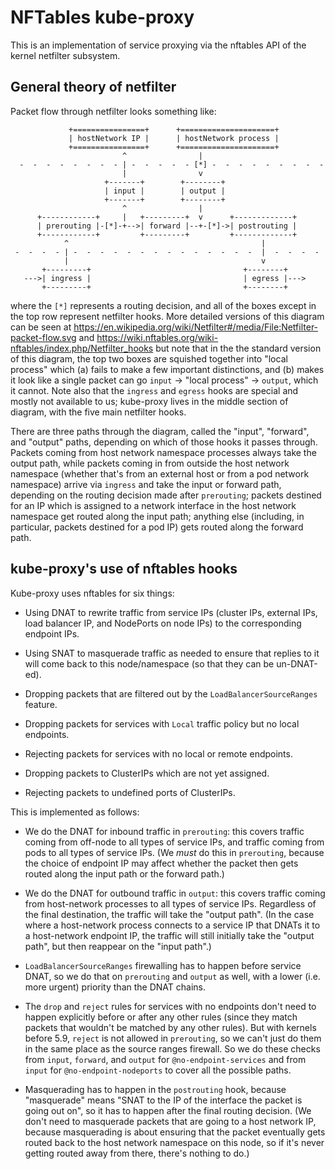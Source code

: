 # NFTables kube-proxy

This is an implementation of service proxying via the nftables API of
the kernel netfilter subsystem.

## General theory of netfilter

Packet flow through netfilter looks something like:

```text
             +================+      +=====================+
             | hostNetwork IP |      | hostNetwork process |
             +================+      +=====================+
                         ^                |
  -  -  -  -  -  -  -  - | -  -  -  -  - [*] -  -  -  -  -  -  -  -  -
                         |                v
                     +-------+        +--------+
                     | input |        | output |
                     +-------+        +--------+
                         ^                |
      +------------+     |   +---------+  v      +-------------+
      | prerouting |-[*]-+-->| forward |--+-[*]->| postrouting |
      +------------+         +---------+         +-------------+
            ^                                           |
 -  -  -  - | -  -  -  -  -  -  -  -  -  -  -  -  -  -  |  -  -  -  -
            |                                           v
       +---------+                                  +--------+
   --->| ingress |                                  | egress |--->
       +---------+                                  +--------+
```

where the `[*]` represents a routing decision, and all of the boxes except in the top row
represent netfilter hooks. More detailed versions of this diagram can be seen at
https://en.wikipedia.org/wiki/Netfilter#/media/File:Netfilter-packet-flow.svg and
https://wiki.nftables.org/wiki-nftables/index.php/Netfilter_hooks but note that in the the
standard version of this diagram, the top two boxes are squished together into "local
process" which (a) fails to make a few important distinctions, and (b) makes it look like
a single packet can go `input` -> "local process" -> `output`, which it cannot. Note also
that the `ingress` and `egress` hooks are special and mostly not available to us;
kube-proxy lives in the middle section of diagram, with the five main netfilter hooks.

There are three paths through the diagram, called the "input", "forward", and "output"
paths, depending on which of those hooks it passes through. Packets coming from host
network namespace processes always take the output path, while packets coming in from
outside the host network namespace (whether that's from an external host or from a pod
network namespace) arrive via `ingress` and take the input or forward path, depending on
the routing decision made after `prerouting`; packets destined for an IP which is assigned
to a network interface in the host network namespace get routed along the input path;
anything else (including, in particular, packets destined for a pod IP) gets routed along
the forward path.

## kube-proxy's use of nftables hooks

Kube-proxy uses nftables for six things:

  - Using DNAT to rewrite traffic from service IPs (cluster IPs, external IPs, load balancer
    IP, and NodePorts on node IPs) to the corresponding endpoint IPs.

  - Using SNAT to masquerade traffic as needed to ensure that replies to it will come back
    to this node/namespace (so that they can be un-DNAT-ed).

  - Dropping packets that are filtered out by the `LoadBalancerSourceRanges` feature.

  - Dropping packets for services with `Local` traffic policy but no local endpoints.

  - Rejecting packets for services with no local or remote endpoints.
 
  - Dropping packets to ClusterIPs which are not yet assigned.

  - Rejecting packets to undefined ports of ClusterIPs.

This is implemented as follows:

  - We do the DNAT for inbound traffic in `prerouting`: this covers traffic coming from
    off-node to all types of service IPs, and traffic coming from pods to all types of
    service IPs. (We *must* do this in `prerouting`, because the choice of endpoint IP may
    affect whether the packet then gets routed along the input path or the forward path.)

  - We do the DNAT for outbound traffic in `output`: this covers traffic coming from
    host-network processes to all types of service IPs. Regardless of the final
    destination, the traffic will take the "output path". (In the case where a
    host-network process connects to a service IP that DNATs it to a host-network endpoint
    IP, the traffic will still initially take the "output path", but then reappear on the
    "input path".)

  - `LoadBalancerSourceRanges` firewalling has to happen before service DNAT, so we do
    that on `prerouting` and `output` as well, with a lower (i.e. more urgent) priority
    than the DNAT chains.

  - The `drop` and `reject` rules for services with no endpoints don't need to happen
    explicitly before or after any other rules (since they match packets that wouldn't be
    matched by any other rules). But with kernels before 5.9, `reject` is not allowed in
    `prerouting`, so we can't just do them in the same place as the source ranges
    firewall. So we do these checks from `input`, `forward`, and `output` for
    `@no-endpoint-services` and from `input` for `@no-endpoint-nodeports` to cover all 
    the possible paths.

  - Masquerading has to happen in the `postrouting` hook, because "masquerade" means "SNAT
    to the IP of the interface the packet is going out on", so it has to happen after the
    final routing decision. (We don't need to masquerade packets that are going to a host
    network IP, because masquerading is about ensuring that the packet eventually gets
    routed back to the host network namespace on this node, so if it's never getting
    routed away from there, there's nothing to do.)
